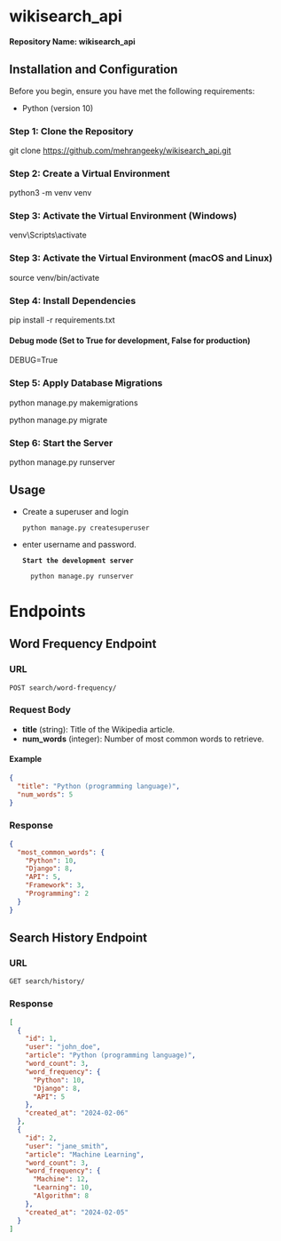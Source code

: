 # wikisearch_api

#### Repository Name: wikisearch_api


## Installation and Configuration

Before you begin, ensure you have met the following requirements:

- Python (version 10)

### Step 1: Clone the Repository
git clone https://github.com/mehrangeeky/wikisearch_api.git
### Step 2: Create a Virtual Environment
python3 -m venv venv

### Step 3: Activate the Virtual Environment (Windows)
venv\Scripts\activate

### Step 3: Activate the Virtual Environment (macOS and Linux)
source venv/bin/activate

### Step 4: Install Dependencies
pip install -r requirements.txt


#### Debug mode (Set to True for development, False for production)

DEBUG=True


### Step 5: Apply Database Migrations
python manage.py makemigrations

python manage.py migrate

### Step 6: Start the Server
python manage.py runserver

## Usage

- Create a superuser and login
    
    `python manage.py createsuperuser`

- enter username and password.
    
    **`Start the development server`**
        
        python manage.py runserver


# Endpoints

## Word Frequency Endpoint

### URL

`POST search/word-frequency/`

### Request Body

- **title** (string): Title of the Wikipedia article.
- **num_words** (integer): Number of most common words to retrieve.

#### Example

```json
{
  "title": "Python (programming language)",
  "num_words": 5
}
```

### Response
```json
{
  "most_common_words": {
    "Python": 10,
    "Django": 8,
    "API": 5,
    "Framework": 3,
    "Programming": 2
  }
}
```

## Search History Endpoint

### URL

`GET search/history/`

### Response
```json
[
  {
    "id": 1,
    "user": "john_doe",
    "article": "Python (programming language)",
    "word_count": 3,
    "word_frequency": {
      "Python": 10,
      "Django": 8,
      "API": 5
    },
    "created_at": "2024-02-06"
  },
  {
    "id": 2,
    "user": "jane_smith",
    "article": "Machine Learning",
    "word_count": 3,
    "word_frequency": {
      "Machine": 12,
      "Learning": 10,
      "Algorithm": 8
    },
    "created_at": "2024-02-05"
  }
]
```
